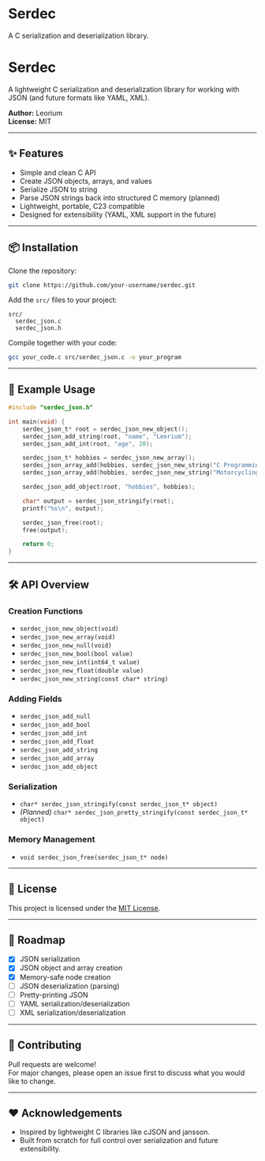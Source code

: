 # Serdec
A C serialization and deserialization library.
# Serdec

A lightweight C serialization and deserialization library for working with JSON (and future formats like YAML, XML).

**Author:** Leorium  
**License:** MIT

---

## ✨ Features

- Simple and clean C API
- Create JSON objects, arrays, and values
- Serialize JSON to string
- Parse JSON strings back into structured C memory (planned)
- Lightweight, portable, C23 compatible
- Designed for extensibility (YAML, XML support in the future)

---

## 📦 Installation

Clone the repository:

```bash
git clone https://github.com/your-username/serdec.git
```

Add the `src/` files to your project:

```plaintext
src/
  serdec_json.c
  serdec_json.h
```

Compile together with your code:

```bash
gcc your_code.c src/serdec_json.c -o your_program
```

---

## 📝 Example Usage

```c
#include "serdec_json.h"

int main(void) {
    serdec_json_t* root = serdec_json_new_object();
    serdec_json_add_string(root, "name", "Leorium");
    serdec_json_add_int(root, "age", 20);

    serdec_json_t* hobbies = serdec_json_new_array();
    serdec_json_array_add(hobbies, serdec_json_new_string("C Programming"));
    serdec_json_array_add(hobbies, serdec_json_new_string("Motorcycling"));

    serdec_json_add_object(root, "hobbies", hobbies);

    char* output = serdec_json_stringify(root);
    printf("%s\n", output);

    serdec_json_free(root);
    free(output);

    return 0;
}
```

---

## 🛠️ API Overview

### Creation Functions

- `serdec_json_new_object(void)`
- `serdec_json_new_array(void)`
- `serdec_json_new_null(void)`
- `serdec_json_new_bool(bool value)`
- `serdec_json_new_int(int64_t value)`
- `serdec_json_new_float(double value)`
- `serdec_json_new_string(const char* string)`

### Adding Fields

- `serdec_json_add_null`
- `serdec_json_add_bool`
- `serdec_json_add_int`
- `serdec_json_add_float`
- `serdec_json_add_string`
- `serdec_json_add_array`
- `serdec_json_add_object`

### Serialization

- `char* serdec_json_stringify(const serdec_json_t* object)`
- *(Planned)* `char* serdec_json_pretty_stringify(const serdec_json_t* object)`

### Memory Management

- `void serdec_json_free(serdec_json_t* node)`

---

## 📜 License

This project is licensed under the [MIT License](LICENSE).

---

## 🚀 Roadmap

- [x] JSON serialization
- [x] JSON object and array creation
- [x] Memory-safe node creation
- [ ] JSON deserialization (parsing)
- [ ] Pretty-printing JSON
- [ ] YAML serialization/deserialization
- [ ] XML serialization/deserialization

---

## 🤝 Contributing

Pull requests are welcome!  
For major changes, please open an issue first to discuss what you would like to change.

---

## ❤️ Acknowledgements

- Inspired by lightweight C libraries like cJSON and jansson.
- Built from scratch for full control over serialization and future extensibility.

